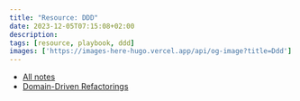 ```yaml
---
title: "Resource: DDD"
date: 2023-12-05T07:15:08+02:00
description: 
tags: [resource, playbook, ddd]
images: ['https://images-here-hugo.vercel.app/api/og-image?title=Ddd']
---
```


- [All notes](/tags/ddd)
- [Domain-Driven Refactorings](https://hschwentner.io/domain-driven-refactorings/)